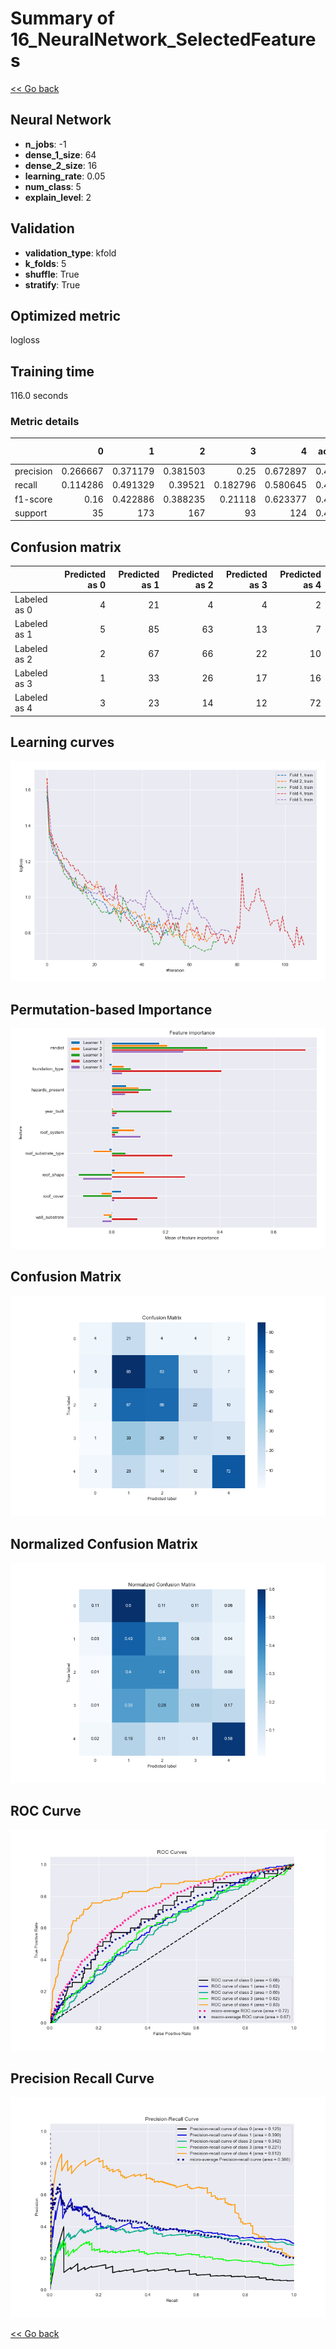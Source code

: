 # Summary of 16_NeuralNetwork_SelectedFeatures

[<< Go back](../README.md)


## Neural Network
- **n_jobs**: -1
- **dense_1_size**: 64
- **dense_2_size**: 16
- **learning_rate**: 0.05
- **num_class**: 5
- **explain_level**: 2

## Validation
 - **validation_type**: kfold
 - **k_folds**: 5
 - **shuffle**: True
 - **stratify**: True

## Optimized metric
logloss

## Training time

116.0 seconds

### Metric details
|           |         0 |          1 |          2 |         3 |          4 |   accuracy |   macro avg |   weighted avg |   logloss |
|:----------|----------:|-----------:|-----------:|----------:|-----------:|-----------:|------------:|---------------:|----------:|
| precision |  0.266667 |   0.371179 |   0.381503 |  0.25     |   0.672897 |   0.412162 |    0.388449 |       0.412074 |   1.82885 |
| recall    |  0.114286 |   0.491329 |   0.39521  |  0.182796 |   0.580645 |   0.412162 |    0.352853 |       0.412162 |   1.82885 |
| f1-score  |  0.16     |   0.422886 |   0.388235 |  0.21118  |   0.623377 |   0.412162 |    0.361136 |       0.406306 |   1.82885 |
| support   | 35        | 173        | 167        | 93        | 124        |   0.412162 |  592        |     592        |   1.82885 |


## Confusion matrix
|              |   Predicted as 0 |   Predicted as 1 |   Predicted as 2 |   Predicted as 3 |   Predicted as 4 |
|:-------------|-----------------:|-----------------:|-----------------:|-----------------:|-----------------:|
| Labeled as 0 |                4 |               21 |                4 |                4 |                2 |
| Labeled as 1 |                5 |               85 |               63 |               13 |                7 |
| Labeled as 2 |                2 |               67 |               66 |               22 |               10 |
| Labeled as 3 |                1 |               33 |               26 |               17 |               16 |
| Labeled as 4 |                3 |               23 |               14 |               12 |               72 |

## Learning curves
![Learning curves](learning_curves.png)

## Permutation-based Importance
![Permutation-based Importance](permutation_importance.png)
## Confusion Matrix

![Confusion Matrix](confusion_matrix.png)


## Normalized Confusion Matrix

![Normalized Confusion Matrix](confusion_matrix_normalized.png)


## ROC Curve

![ROC Curve](roc_curve.png)


## Precision Recall Curve

![Precision Recall Curve](precision_recall_curve.png)



[<< Go back](../README.md)

